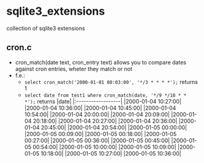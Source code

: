 # sqlite3_extensions
collection of sqlite3 extensions 

## cron.c

* cron_match(date text, cron_entry text) allows you to compare dates against cron entries, wheter they match or not
* f.e.:
  * `select cron_match('2000-01-01 00:03:00', '*/3 * * * *');` returns 1
  * `select date from test1 where cron_match(date, '*/9 */10 * * *');` returns
    |date|
    |:------------------|
    |2000-01-04 10:27:00|
    |2000-01-04 10:36:00|
    |2000-01-04 10:45:00|
    |2000-01-04 10:54:00|
    |2000-01-04 20:00:00|
    |2000-01-04 20:09:00|
    |2000-01-04 20:18:00|
    |2000-01-04 20:27:00|
    |2000-01-04 20:36:00|
    |2000-01-04 20:45:00|
    |2000-01-04 20:54:00|
    |2000-01-05 00:00:00|
    |2000-01-05 00:09:00|
    |2000-01-05 00:18:00|
    |2000-01-05 00:27:00|
    |2000-01-05 00:36:00|
    |2000-01-05 00:45:00|
    |2000-01-05 00:54:00|
    |2000-01-05 10:00:00|
    |2000-01-05 10:09:00|
    |2000-01-05 10:18:00|
    |2000-01-05 10:27:00|
    |2000-01-05 10:36:00|
